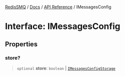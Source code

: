 [RedisSMQ](../../../README.md) / [Docs](../../README.md) / [API Reference](../README.md) / IMessagesConfig

# Interface: IMessagesConfig

## Properties

### store?

> `optional` **store**: `boolean` \| [`IMessagesConfigStorage`](IMessagesConfigStorage.md)
